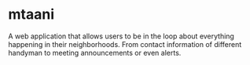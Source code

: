# mtaani
A web application that allows users to be in the loop about everything happening in their neighborhoods. From contact information of different handyman to meeting announcements or even alerts.
